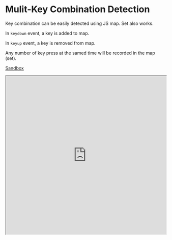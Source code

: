 # Mulit-Key Combination Detection

Key combination can be easily detected using JS map. Set also works.

In `keydown` event, a key is added to map.

In `keyup` event, a key is removed from map.

Any number of key press at the samed time will be recorded in the map (set).

[Sandbox](https://codesandbox.io/embed/general-multiple-key-press-combination-b575y7?fontsize=14&hidenavigation=1&theme=dark)

<iframe
	src="https://codesandbox.io/embed/general-multiple-key-press-combination-b575y7?fontsize=14&hidenavigation=1&theme=dark"
	width="100%"
    height="500"
	title="General Multiple Key Press Combination"
	allow="accelerometer; ambient-light-sensor; camera; encrypted-media; geolocation; gyroscope; hid; microphone; midi; payment; usb; vr; xr-spatial-tracking"
	sandbox="allow-forms allow-modals allow-popups allow-presentation allow-same-origin allow-scripts"
></iframe>
